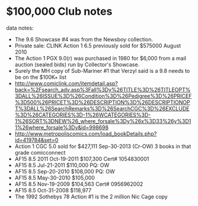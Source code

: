 $100,000 Club notes
==========

data notes:

- The 9.6 Showcase #4 was from the Newsboy collection.
- Private sale: CLINK Action 1 6.5 previously sold for $575000 August 2010
- The Action 1 PGX 9.0(r) was purchased in 1980 for $6,000 from a mail auction (sealed bids) run by Collector's Showcase.
- Surely the MH copy of Sub-Mariner #1 that Verzyl said is a 9.8 needs to be on the $100K+ list
- http://www.comiclink.com/itemdetail.asp?back=%2Fsearch_adv.asp%3Fall%3Dy%26TITLE%3D%26TITLEOPT%3DALL%26ISSUE%3D%26Condition%3D%26Pedigree%3D%26PRICEF%3D500%26PRICET%3D%26DESCRIPTION%3D%26DESCRIPTIONOPT%3DALL%26SearchRemarks%3D%26SearchCGC%3D%26EXCLUDE%3D%26CATEGORIES%3D-1%26WCATEGORIES%3D-1%26SORT%3DNEW%26_where_forsale%3Dy%26x%3D33%26y%3D11%26where_forsale%3Dy&id=998698
- http://www.metropoliscomics.com/load_bookDetails.php?id=419784&set=0
- Action 1 CGC 5.0 sold for $427,111 Sep-30-2013 (Cr-OW) 3 books in that grade comicconnect
- AF15 8.5	2011 Oct-19-2011	$107,300	Cert# 1054830001	 
- AF15 8.5 Jul-21-2011	$110,000	PQ: OW	 
- AF15 8.5 Sep-20-2010	$108,000	PQ: OW	 
- AF15 8.5 May-30-2010	$105,000	 	 
- AF15 8.5 Nov-19-2009	$104,563	Cert# 0956962002	 
- AF15 8.5 Oct-31-2008	$118,977	
- The 1992 Sothebys 78 Action #1 is the 2 million Nic Cage copy
